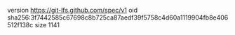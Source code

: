 version https://git-lfs.github.com/spec/v1
oid sha256:3f7442585c67698c8b725ca87aedf39f5758c4d60a1119904fb8e406512f138c
size 1141
